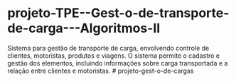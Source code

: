 # projeto-TPE--Gest-o-de-transporte-de-carga---Algoritmos-II
Sistema para gestão de transporte de carga, envolvendo controle de clientes, motoristas, produtos e viagens. O sistema permite o cadastro e gestão dos elementos, incluindo informações sobre carga transportada e a relação entre clientes e motoristas.
#   p r o j e t o - g e s t - o - d e - c a r g a s  
 